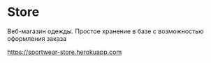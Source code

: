 # Store
Веб-магазин одежды. Простое хранение в базе с возможностью оформления заказа

https://sportwear-store.herokuapp.com
